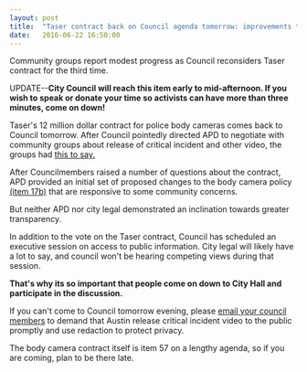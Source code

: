 ```yaml
---
layout: post
title:  "Taser contract back on Council agenda tomorrow: improvements to policy modest"
date:   2016-06-22 16:50:00
---
```


Community groups report modest progress as Council reconsiders Taser contract for the third time.

UPDATE--<strong>City Council will reach this item early to mid-afternoon. If you wish to speak or donate your time so activists can have more than three minutes, come on down!</strong>

Taser's 12 million dollar contract for police body cameras comes back to Council tomorrow. After Council pointedly directed APD to negotiate with community groups about release of critical incident and other video, the groups had [this to say.](http://www.atxbodycam.com/documents/Community_release_APD_body_cam_062216.pdf)

After Councilmembers raised a number of questions about the contract, APD provided an initial set of proposed changes to the body camera policy [(item 17b)](http://austin.siretechnologies.com/sirepub/mtgviewer.aspx?meetid=1208&doctype=AGENDA) that are responsive to some community concerns.

But neither APD nor city legal demonstrated an inclination towards greater transparency.

In addition to the vote on the Taser contract, Council has scheduled an executive session on access to public information. City legal will likely have a lot to say, and council won't be hearing competing views during that session.

<strong>That's why its so important that people come on down to City Hall and participate in the discussion.</strong>

If you can't come to Council tomorrow evening, please [email your council members](https://www.austintexas.gov/email/all-council-members) to demand that Austin release critical incident video to the public promptly and use redaction to protect privacy.

The body camera contract itself is item 57 on a lengthy agenda, so if you are coming, plan to be there late.
